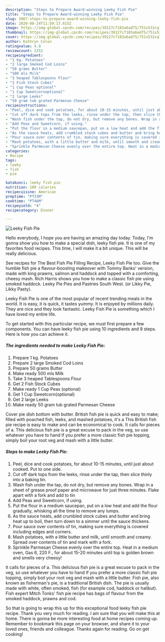 ```yaml
---
description: "Steps to Prepare Award-winning Leeky Fish Pie"
title: "Steps to Prepare Award-winning Leeky Fish Pie"
slug: 5067-steps-to-prepare-award-winning-leeky-fish-pie
date: 2020-08-24T11:59:17.615Z
image: https://img-global.cpcdn.com/recipes/39127c7183a6ad75/751x532cq70/leeky-fish-pie-recipe-main-photo.jpg
thumbnail: https://img-global.cpcdn.com/recipes/39127c7183a6ad75/751x532cq70/leeky-fish-pie-recipe-main-photo.jpg
cover: https://img-global.cpcdn.com/recipes/39127c7183a6ad75/751x532cq70/leeky-fish-pie-recipe-main-photo.jpg
author: Kathryn Colon
ratingvalue: 4.9
reviewcount: 2252
recipeingredient:
- "1 kg. Potatoes"
- "2 large Smoked Cod Loins"
- "50 grams Butter"
- "500 mls Milk"
- "3 heaped Tablespoons Flour"
- "2 Fish Stock Cubes"
- "1 Cup Peas optional"
- "1 Cup Sweetcornoptional"
- "2 large Leeks"
- "50 gram tub grated Parmesan Cheese"
recipeinstructions:
- "Peel, dice and cook potatoes, for about 10-15 minutes, until just about cooked. Put to one side."
- "Cut off dark tops from the leeks, rinse under the tap, then slice thinly into a baking tin."
- "Wash fish under the tap, do not dry, but remove any bones. Wrap in a sheet of grease proof paper and microwave for just three minutes. Flake apart with a fork and add to tin"
- "Add Peas and Sweetcorn, if using."
- "Put the flour in a medium saucepan, put on a low heat and add the flour gradually, whisking all the time to remove any lumps."
- "As the sauce heats, add crumbled stock cubes and butter and bring heat up to boil, then turn down to a simmer until the sauce thickens."
- "Pour sauce over contents of tin, making sure everything is covered including edges and corners."
- "Mash potatoes, with a little butter and milk, until smooth and creamy. Spread over contents of tin and mark with a fork."
- "Sprinkle Parmesan Cheese evenly over the entire top. Heat in a medium oven, Gas 6, 220 F., for about 15-20 minutes until top is golden brown and smells very cheesy!"
categories:
- Recipe
tags:
- leeky
- fish
- pie

katakunci: leeky fish pie 
nutrition: 109 calories
recipecuisine: American
preptime: "PT33M"
cooktime: "PT46M"
recipeyield: "4"
recipecategory: Dinner

---
```



![Leeky Fish Pie](https://img-global.cpcdn.com/recipes/39127c7183a6ad75/751x532cq70/leeky-fish-pie-recipe-main-photo.jpg)

Hello everybody, I hope you are having an amazing day today. Today, I'm gonna show you how to make a special dish, leeky fish pie. It is one of my favorites food recipes. This time, I will make it a bit unique. This will be really delicious.

See recipes for The Best Fish Pie Filling Recipe, Leeky Fish Pie too. Give the humble fish pie a flavour-boosting makeover with Tommy Banks&#39; version, made with king prawns, salmon and haddock and topped with a comforting, cheesy mash. Rich Harris shows you how to make a classic fish pie using smoked haddock. Leeky Pie Pies and Pastries South West. (or Likky Pie, Likky Pasty).

Leeky Fish Pie is one of the most popular of recent trending meals in the world. It is easy, it is quick, it tastes yummy. It is enjoyed by millions daily. They are nice and they look fantastic. Leeky Fish Pie is something which I have loved my entire life.


To get started with this particular recipe, we must first prepare a few components. You can have leeky fish pie using 10 ingredients and 9 steps. Here is how you can achieve it.

<!--inarticleads1-->

##### The ingredients needed to make Leeky Fish Pie:

1. Prepare 1 kg. Potatoes
1. Prepare 2 large Smoked Cod Loins
1. Prepare 50 grams Butter
1. Make ready 500 mls Milk
1. Take 3 heaped Tablespoons Flour
1. Get 2 Fish Stock Cubes
1. Make ready 1 Cup Peas (optional)
1. Get 1 Cup Sweetcorn(optional)
1. Get 2 large Leeks
1. Make ready 50 gram tub grated Parmesan Cheese


Cover pie dish bottom with butter. British fish pie is quick and easy to make; filled with poached fish, leeks, and mashed potatoes, it&#39;s a This British fish pie recipe is easy to make and can be economical to cook. It calls for pieces of a. This delicious fish pie is a great excuse to pack in the veg, so use whatever you have to hand If you prefer a more classic fish pie topping, simply boil your root veg and mash with a little butter. 

<!--inarticleads2-->

##### Steps to make Leeky Fish Pie:

1. Peel, dice and cook potatoes, for about 10-15 minutes, until just about cooked. Put to one side.
1. Cut off dark tops from the leeks, rinse under the tap, then slice thinly into a baking tin.
1. Wash fish under the tap, do not dry, but remove any bones. Wrap in a sheet of grease proof paper and microwave for just three minutes. Flake apart with a fork and add to tin
1. Add Peas and Sweetcorn, if using.
1. Put the flour in a medium saucepan, put on a low heat and add the flour gradually, whisking all the time to remove any lumps.
1. As the sauce heats, add crumbled stock cubes and butter and bring heat up to boil, then turn down to a simmer until the sauce thickens.
1. Pour sauce over contents of tin, making sure everything is covered including edges and corners.
1. Mash potatoes, with a little butter and milk, until smooth and creamy. Spread over contents of tin and mark with a fork.
1. Sprinkle Parmesan Cheese evenly over the entire top. Heat in a medium oven, Gas 6, 220 F., for about 15-20 minutes until top is golden brown and smells very cheesy!


It calls for pieces of a. This delicious fish pie is a great excuse to pack in the veg, so use whatever you have to hand If you prefer a more classic fish pie topping, simply boil your root veg and mash with a little butter. Fish pie, also known as fisherman&#39;s pie, is a traditional British dish. The pie is usually made with white, often smoked, fish (for example cod, haddock or halibut). Fish expert Mitch Tonks&#39; fish pie recipe has bags of flavour from the smoked haddock, prawns and cod. 

So that is going to wrap this up for this exceptional food leeky fish pie recipe. Thank you very much for reading. I am sure that you will make this at home. There is gonna be more interesting food at home recipes coming up. Remember to bookmark this page on your browser, and share it to your loved ones, friends and colleague. Thanks again for reading. Go on get cooking!
